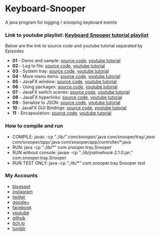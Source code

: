 # Keyboard-Snooper
A java program for logging / snooping keyboard events

### Link to youtube playlist: [Keyboard Snooper tutorial playlist](https://www.youtube.com/watch?v=QcEAiVRO6xk&list=PLlRMSK1suXjNzJYi2LFrcizgV9mSUto6x)
Below are the link to source code and youtube tutorial separated by Episodes
* **01** - Demo and sample: [source code](https://github.com/doppelgunner/Keyboard-Snooper/tree/Snooper_01), [youtube tutorial](https://youtu.be/QcEAiVRO6xk)
* **02** - Log to file: [source code](https://github.com/doppelgunner/Keyboard-Snooper/tree/Snooper_02), [youtube tutorial](https://youtu.be/Y72M0DnOPew)
* **03** - System tray: [source code](https://github.com/doppelgunner/Keyboard-Snooper/tree/Snooper_03), [youtube tutorial](https://youtu.be/QUlm5h9sscg)
* **04** - More menu items: [source code](https://github.com/doppelgunner/Keyboard-Snooper/tree/Snooper_04), [youtube tutorial](https://youtu.be/8qMEgWnZVqg)
* **05** - JavaFX window: [source code](https://github.com/doppelgunner/Keyboard-Snooper/tree/Snooper_05), [youtube tutorial](https://youtu.be/AXeCsdYh2dY)
* **06** - Using packages: [source code](https://github.com/doppelgunner/Keyboard-Snooper/tree/Snooper_06), [youtube tutorial](https://youtu.be/Pf_l3bMCEo4)
* **07** - JavaFX switch scenes: [source code](https://github.com/doppelgunner/Keyboard-Snooper/tree/Snooper_07), [youtube tutorial](https://youtu.be/Nkv9X12WpkQ)
* **08** - JavaFX hyperlinks: [source code](https://github.com/doppelgunner/Keyboard-Snooper/tree/Snooper_08), [youtube tutorial](https://youtu.be/vqZ7B2rgssc)
* **09** - Serialize to JSON: [source code](https://github.com/doppelgunner/Keyboard-Snooper/tree/Snooper_09), [youtube tutorial](https://youtu.be/shsNVGtvWWY)
* **10** - JavaFX GUI Bindings: [source code](https://github.com/doppelgunner/Keyboard-Snooper/tree/Snooper_10), [youtube tutorial](https://youtu.be/kKpPnneWIYk)
* **11** - Encapsulation: [source code](https://github.com/doppelgunner/Keyboard-Snooper/tree/Snooper_11), [youtube tutorial](https://youtu.be/ncZF_D8m0l8)


### How to compile and run
  * COMPILE: javac -cp ".;lib/*" com/snooper/*.java com/snooper/tray/*.java com/snooper/app/*.java com/snooper/app/controller/*.java 
  * RUN: java -cp ".;lib/*" com.snooper.tray.Snooper
  * RUN without console: javaw -cp ".;lib/jnativehook-2.1.0.jar;" com.snooper.tray.Snooper
  * RUN TEST ONLY: java -cp ".;lib/*" com.snooper.tray.Snooper test

### My Accounts 
  * [blogspot](http://doppelgunner.blogspot.com/)
  * [instagram](https://www.instagram.com/doppelgunner/)
  * [twitter](https://twitter.com/doppelgunner)
  * [google+](https://plus.google.com/u/0/111975005561843752356/posts)
  * [facebook](https://www.facebook.com/doppelgunner)
  * [youtube](https://www.youtube.com/channel/UCjd_DY1LawVuZuLteDbVabQ)
  * [github](https://github.com/doppelgunner)
  * [itch.io](https://doppelgunner.itch.io/)
  * [tumblr](https://doppelgunner.tumblr.com/)
